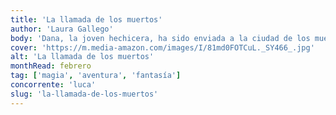 ```yaml
---
title: 'La llamada de los muertos'
author: 'Laura Gallego'
body: 'Dana, la joven hechicera, ha sido enviada a la ciudad de los muertos, un lugar que no aparece en los mapas y del que se dice que está situado en el corazón de la tierra. Allí, en un mundo de pesadilla en el que conviven seres de ultratumba, Dana deberá enfrentarse a su más peligrosa aventura. '
cover: 'https://m.media-amazon.com/images/I/81md0FOTCuL._SY466_.jpg'
alt: 'La llamada de los muertos'
monthRead: febrero
tag: ['magia', 'aventura', 'fantasía']
concorrente: 'luca'
slug: 'la-llamada-de-los-muertos'
---
```

